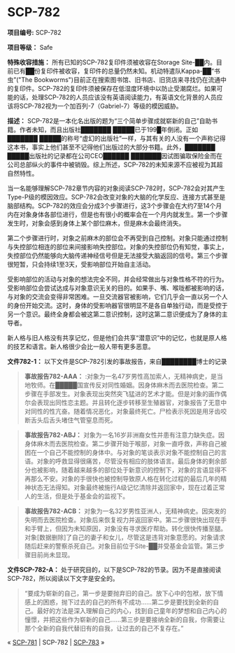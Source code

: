 # SCP-782
                        


**项目编号:**  SCP-782

**项目等级：**  Safe

**特殊收容措施：**  所有已知的SCP-782复印件须被收容在Storage Site-██内。目前已有██份复印件被收容，复印件的总量仍然未知。机动特遣队Kappa-██“书虫”("The Bookworms")目前正在搜索图书馆、旧书店、旧货店来寻找仍在流通中的复印件。SCP-782的复印件须被保存在低湿度环境中以防止受潮腐烂。如果可能的话，处理SCP-782的人员应该没有英语阅读能力，有英语文化背景的人员应该将SCP-782视为一个加百列-7（Gabriel-7）等级的模因威胁。

**描述：**  SCP-782是一本化名出版的题为“三个简单步骤成就崭新的自己”自助书籍。作者未知，而且出版社███████ █████已于199█年倒闭。正如 ███████ █████的称号“虚幻的出版社”一样，与其有关的人没有一个声称记得这本书，事实上他们甚至不记得他们出版过的大部分书籍。此外，███████ █████出版社的记录都在公司CEO██████ ███████因试图骗取保险金而在公司总部纵火的事件中被销毁。综上所述，SCP-782的未知来源不应被视为其超自然特性。

当一名能够理解SCP-782章节内容的对象阅读SCP-782时，SCP-782会对其产生Type-P级的模因效应。SCP-782会改变对象的大脑的化学反应、连接方式甚至是脑部结构。SCP-782的效应会分成3个步骤进行，这3个步骤会在大约7至14个月内在对象身体各部位进行，但是也有很小的概率会在一个月内就发生。第一个步骤发生时，对象会感到身体上某个部位麻木，但是麻木会最终消失。

第二个步骤进行时，对象之前麻木的部位会不再受到自己控制。对象只能通过控制与失控部位相连的部位来间接影响失控部位。对象的失控部位仍有知觉，事实上，失控部位仍然能够向大脑传递神经信号但是无法接受大脑返回的信号。第三个步骤很短暂，只会持续1至3天，受影响部位开始自主活动。

受影响部位的活动与对象的想法完全不同，并会经常做出与对象性格不符的行为。受影响部位会尝试达成与对象意识无关的目的。如果手、嘴、喉咙都被影响的话，与对象的交流会变得非常困难。一旦交流器官被影响，它们几乎会一直以另一个人的身份开始交流。这时，身体的受影响器官很明显不是各自单独行动，而是受控于另一个意识。最终全身都会被这第二意识控制，这时这第二意识便成为了身体的主导者。

新人格与旧人格没有共享记忆，但是他们会共享“潜意识”中的记忆，也就是原人格的技艺和语言。新人格很少会比一般人带有更多恶意。

**文件782-1：**  以下文件是SCP-782引发的事故报告，来自████████博士的记录


> **事故报告782-AAA：** :对象为一名47岁男性高加索人，无精神病史，是当地牧师。在█████国宣传反对同性婚姻。因身体麻木而去医院检查。第二步骤在手部发生。对象表现出突然突飞猛进的艺术才能。但是对象的画作偶尔会表现出同性恋主题。并且转化逐步转移至生殖器官，对象报告了无意中对同性的性亢奋。随着情况恶化，对象最终死亡。尸检表示死因是用牙齿咬断舌头后舌头堵住气管窒息而死。
> 


> **事故报告782-ABJ：**  对象为一名16岁非洲裔女性并患有注意力缺失症。因身体麻木而去医院检查。第二步骤开始于喉部，对象一直呼救，声称自己被困在一个自己不能控制的身体中。与对象的笔谈表示对象不能控制自己的言语。对象的呼救显得很痛苦，尽管没有相应的肢体语言。最后身体的剩余部分也被影响，随着越来越多的部位处于新意识的控制下，对象的言语显得不再那么不安。对象的手很快也被控制导致原人格在转化过程的最后几年的精神状态无法得知。对象最终被施行A级记忆清除并返回家中，现在过着正常人的生活，但是处于基金会的监视下。
> 


> **事故报告782-ACB：**  对象为一名32岁男性亚洲人，无精神病史。因突发的失明而去医院检查。对象后来恢复视力并返回家中。第二步骤很快出现在手和手臂上，但因为未知原因，对象没有寻求医疗帮助。转化很快传播至腿。对象[数据删除]了自己的妻子和女儿，尽管这是违背对象意愿的。对象请求随后赶来的警察杀死自己。对象目前位于Site-██并受基金会监管。第三步骤目前尚未显现。
> 

**文件SCP-782-A：**  处于研究目的，以下是SCP-782的节录。因为不是直接阅读SCP-782，所以阅读以下文字是安全的。


> “要成为崭新的自己，第一步是要抛弃旧的自己。放下心中的包袱，放下情感上的困惑，抛下过去的自己的所有不成功……第二步是要找到全新的自己。最好的方法是深入理解自己的内心，找到自己童年的梦想和自己内心的憧憬，并把这些作为崭新的自己……第三步是要接纳全新的自我，你需要让那个全新的自我代替旧有的自我，让过去的自己不复存在。”
> 



« [SCP-781](/scp-781) | SCP-782 | <a shape='rect' class='newpage' href='/scp-783'>SCP-783</a> »





                    
